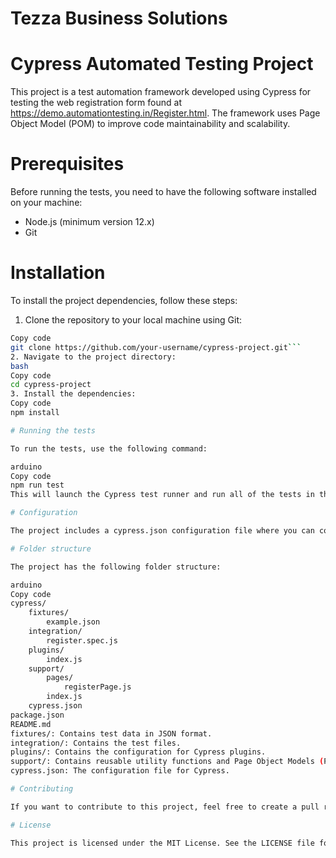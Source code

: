 # Tezza Business Solutions

# Cypress Automated Testing Project

This project is a test automation framework developed using Cypress for testing the web registration form found at https://demo.automationtesting.in/Register.html. The framework uses Page Object Model (POM) to improve code maintainability and scalability.

# Prerequisites

Before running the tests, you need to have the following software installed on your machine:

* Node.js (minimum version 12.x)
* Git

# Installation

To install the project dependencies, follow these steps:

1. Clone the repository to your local machine using Git:
```bash
Copy code
git clone https://github.com/your-username/cypress-project.git```
2. Navigate to the project directory:
bash
Copy code
cd cypress-project
3. Install the dependencies:
Copy code
npm install

# Running the tests

To run the tests, use the following command:

arduino
Copy code
npm run test
This will launch the Cypress test runner and run all of the tests in the cypress/integration directory.

# Configuration

The project includes a cypress.json configuration file where you can configure various options for Cypress, such as the base URL for the application under test, the viewport size, and more.

# Folder structure

The project has the following folder structure:

arduino
Copy code
cypress/
    fixtures/
        example.json
    integration/
        register.spec.js
    plugins/
        index.js
    support/
        pages/
            registerPage.js
        index.js
    cypress.json
package.json
README.md
fixtures/: Contains test data in JSON format.
integration/: Contains the test files.
plugins/: Contains the configuration for Cypress plugins.
support/: Contains reusable utility functions and Page Object Models (POM) for tests.
cypress.json: The configuration file for Cypress.

# Contributing

If you want to contribute to this project, feel free to create a pull request or open an issue.

# License

This project is licensed under the MIT License. See the LICENSE file for details.
